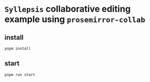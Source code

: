 # `Syllepsis` collaborative editing example using `prosemirror-collab`

## install

```
pnpm install
```

## start

```
pnpm run start
```
